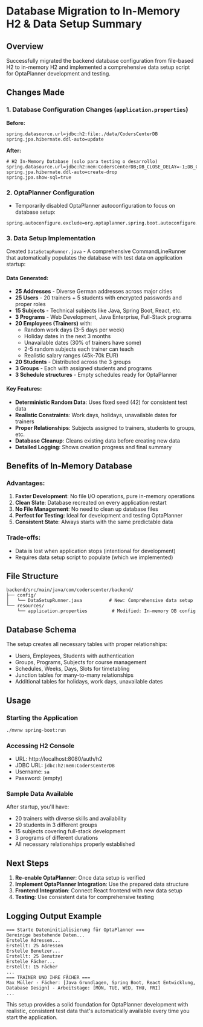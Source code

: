 # Database Migration to In-Memory H2 & Data Setup Summary

## Overview
Successfully migrated the backend database configuration from file-based H2 to in-memory H2 and implemented a comprehensive data setup script for OptaPlanner development and testing.

## Changes Made

### 1. Database Configuration Changes (`application.properties`)

**Before:**
```properties
spring.datasource.url=jdbc:h2:file:./data/CodersCenterDB
spring.jpa.hibernate.ddl-auto=update
```

**After:**
```properties
# H2 In-Memory Database (solo para testing o desarrollo)
spring.datasource.url=jdbc:h2:mem:CodersCenterDB;DB_CLOSE_DELAY=-1;DB_CLOSE_ON_EXIT=FALSE
spring.jpa.hibernate.ddl-auto=create-drop
spring.jpa.show-sql=true
```

### 2. OptaPlanner Configuration
- Temporarily disabled OptaPlanner autoconfiguration to focus on database setup:
```properties
spring.autoconfigure.exclude=org.optaplanner.spring.boot.autoconfigure.OptaPlannerAutoConfiguration
```

### 3. Data Setup Implementation

Created `DataSetupRunner.java` - A comprehensive CommandLineRunner that automatically populates the database with test data on application startup:

#### Data Generated:
- **25 Addresses** - Diverse German addresses across major cities
- **25 Users** - 20 trainers + 5 students with encrypted passwords and proper roles
- **15 Subjects** - Technical subjects like Java, Spring Boot, React, etc.
- **3 Programs** - Web Development, Java Enterprise, Full-Stack programs
- **20 Employees (Trainers)** with:
  - Random work days (3-5 days per week)
  - Holiday dates in the next 3 months
  - Unavailable dates (30% of trainers have some)
  - 2-5 random subjects each trainer can teach
  - Realistic salary ranges (45k-70k EUR)
- **20 Students** - Distributed across the 3 groups
- **3 Groups** - Each with assigned students and programs
- **3 Schedule structures** - Empty schedules ready for OptaPlanner

#### Key Features:
- **Deterministic Random Data**: Uses fixed seed (42) for consistent test data
- **Realistic Constraints**: Work days, holidays, unavailable dates for trainers
- **Proper Relationships**: Subjects assigned to trainers, students to groups, etc.
- **Database Cleanup**: Cleans existing data before creating new data
- **Detailed Logging**: Shows creation progress and final summary

## Benefits of In-Memory Database

### Advantages:
1. **Faster Development**: No file I/O operations, pure in-memory operations
2. **Clean Slate**: Database recreated on every application restart
3. **No File Management**: No need to clean up database files
4. **Perfect for Testing**: Ideal for development and testing OptaPlanner
5. **Consistent State**: Always starts with the same predictable data

### Trade-offs:
- Data is lost when application stops (intentional for development)
- Requires data setup script to populate (which we implemented)

## File Structure
```
backend/src/main/java/com/coderscenter/backend/
├── config/
│   └── DataSetupRunner.java          # New: Comprehensive data setup
└── resources/
    └── application.properties         # Modified: In-memory DB config
```

## Database Schema
The setup creates all necessary tables with proper relationships:
- Users, Employees, Students with authentication
- Groups, Programs, Subjects for course management
- Schedules, Weeks, Days, Slots for timetabling
- Junction tables for many-to-many relationships
- Additional tables for holidays, work days, unavailable dates

## Usage

### Starting the Application
```bash
./mvnw spring-boot:run
```

### Accessing H2 Console
- URL: http://localhost:8080/auth/h2
- JDBC URL: `jdbc:h2:mem:CodersCenterDB`
- Username: `sa`
- Password: (empty)

### Sample Data Available
After startup, you'll have:
- 20 trainers with diverse skills and availability
- 20 students in 3 different groups
- 15 subjects covering full-stack development
- 3 programs of different durations
- All necessary relationships properly established

## Next Steps

1. **Re-enable OptaPlanner**: Once data setup is verified
2. **Implement OptaPlanner Integration**: Use the prepared data structure
3. **Frontend Integration**: Connect React frontend with new data setup
4. **Testing**: Use consistent data for comprehensive testing

## Logging Output Example
```
=== Starte Dateninitialisierung für OptaPlanner ===
Bereinige bestehende Daten...
Erstelle Adressen...
Erstellt: 25 Adressen
Erstelle Benutzer...
Erstellt: 25 Benutzer
Erstelle Fächer...
Erstellt: 15 Fächer
...
=== TRAINER UND IHRE FÄCHER ===
Max Müller - Fächer: [Java Grundlagen, Spring Boot, React Entwicklung, Database Design] - Arbeitstage: [MON, TUE, WED, THU, FRI]
...
```

This setup provides a solid foundation for OptaPlanner development with realistic, consistent test data that's automatically available every time you start the application.